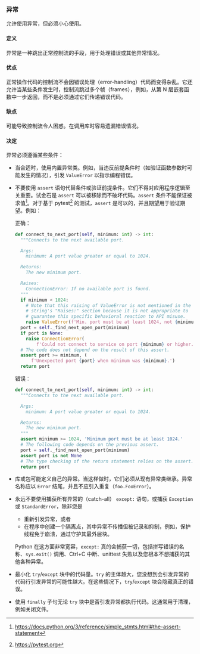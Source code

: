 ### 异常 

允许使用异常，但必须小心使用。

#### 定义 

异常是一种跳出正常控制流的手段，用于处理错误或其他异常情况。

#### 优点 

正常操作代码的控制流不会因错误处理（error-handling）代码而变得杂乱。它还允许当某些条件发生时，控制流跳过多个帧（frames），例如，从第 N 层嵌套函数中一步返回，而不是必须通过它们传递错误代码。

#### 缺点 

可能导致控制流令人困惑。在调用库时容易遗漏错误情况。

#### 决定 

异常必须遵循某些条件：

* 当合适时，使用内置异常类。例如，当违反前提条件时（如验证函数参数时可能发生的情况），引发 `ValueError` 以指示编程错误。

* 不要使用 `assert` 语句代替条件或验证前提条件。它们不得对应用程序逻辑至关重要。试金石是 `assert` 可以被移除而不破坏代码。`assert` 条件不能保证被求值[^assert]。对于基于 pytest[^pytest] 的测试，`assert` 是可以的，并且期望用于验证期望。例如：

  <!-- 必须缩进 否则将结束列表 -->
  [^assert]: <https://docs.python.org/3/reference/simple_stmts.html#the-assert-statement>

  [^pytest]: <https://pytest.org>
    
  正确：

  ```python
  def connect_to_next_port(self, minimum: int) -> int:
    """Connects to the next available port.

    Args:
      minimum: A port value greater or equal to 1024.

    Returns:
      The new minimum port.

    Raises:
      ConnectionError: If no available port is found.
    """
    if minimum < 1024:
      # Note that this raising of ValueError is not mentioned in the doc
      # string's "Raises:" section because it is not appropriate to
      # guarantee this specific behavioral reaction to API misuse.
      raise ValueError(f'Min. port must be at least 1024, not {minimum}.')
    port = self._find_next_open_port(minimum)
    if port is None:
      raise ConnectionError(
          f'Could not connect to service on port {minimum} or higher.')
    # The code does not depend on the result of this assert.
    assert port >= minimum, (
        f'Unexpected port {port} when minimum was {minimum}.')
    return port
  ```

  错误：
  
  ```python
  def connect_to_next_port(self, minimum: int) -> int:
    """Connects to the next available port.

    Args:
      minimum: A port value greater or equal to 1024.

    Returns:
      The new minimum port.
    """
    assert minimum >= 1024, 'Minimum port must be at least 1024.'
    # The following code depends on the previous assert.
    port = self._find_next_open_port(minimum)
    assert port is not None
    # The type checking of the return statement relies on the assert.
    return port
  ```
  
* 库或包可能定义自己的异常。当这样做时，它们必须从现有异常类继承。异常名称应以 `Error` 结尾，并且不应引入重复（`foo.FooError`）。

* 永远不要使用捕获所有异常的（catch-all） `except:` 语句，或捕获 `Exception` 或 `StandardError`，除非您是

  - 重新引发异常，或者
  - 在程序中创建一个隔离点，其中异常不传播但被记录和抑制，例如，保护线程免于崩溃，通过守护其最外层块。

  Python 在这方面非常宽容，`except:` 真的会捕获一切，包括拼写错误的名称、`sys.exit()` 调用、Ctrl+C 中断、unittest 失败以及您根本不想捕获的其他各种异常。

* 最小化 `try`/`except` 块中的代码量。`try` 的主体越大，您没想到会引发异常的代码行引发异常的可能性越大。在这些情况下，`try`/`except` 块会隐藏真正的错误。

* 使用 `finally` 子句无论 `try` 块中是否引发异常都执行代码。这通常用于清理，例如关闭文件。
